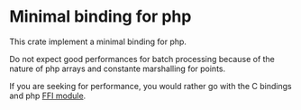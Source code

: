 # Minimal binding for php

This crate implement a minimal binding for php.

Do not expect good performances for batch processing because of the nature
of php arrays and constante marshalling for points.

If you are seeking for performance, you would rather go with the C bindings
and php [FFI module](https://www.php.net/manual/en/book.ffi.php).

